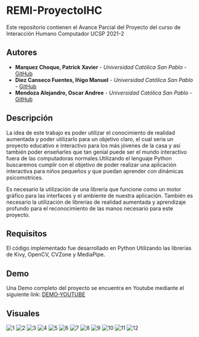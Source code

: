 # REMI-ProyectoIHC

Este repositorio contienen el Avance Parcial del Proyecto del curso de Interacción Humano Computador UCSP 2021-2

## Autores

* **Marquez Choque, Patrick Xavier** - *Universidad Católica San Pablo* - [GitHub](https://github.com/patrick03524)
* **Diez Canseco Fuentes, Iñigo Manuel** - *Universidad Católica San Pablo* - [GitHub](https://github.com/inigomanuel)
* **Mendoza Alejandro, Oscar Andree** - *Universidad Católica San Pablo* - [GitHub](https://github.com/OscarMendoza99)

## Descripción

La idea de este trabajo es poder utilizar el conocimiento de realidad aumentada y poder utilizarlo para un objetivo claro, el cual seria un proyecto educativo e interactivo para los más jóvenes de la casa y así también poder enseñarles que tan genial puede ser el mundo interactivo fuera de las computadoras normales.Utilizando el lenguaje Python buscaremos cumplir con el objetivo de poder realizar una aplicación interactiva para niños pequeños y que puedan aprender con dinámicas psicomotrices.

Es necesario la utilización de una librería que funcione como un motor gráfico para las interfaces y el ambiente de nuestra aplicación. También es necesario la utilización de librerías de realidad aumentada y aprendizaje profundo para el reconocimiento de las manos necesario para este proyecto.

## Requisitos

El código implementado fue desarrollado en Python Utilizando las librerías de Kivy, OpenCV, CVZone y MediaPipe.

## Demo

Una Demo completo del proyecto se encuentra en Youtube mediante el siguiente link: [DEMO-YOUTUBE](https://www.youtube.com/watch?v=TYkzkJTCck4&t=9s)

## Visuales

![1](https://user-images.githubusercontent.com/21103950/138517849-994be396-9822-4579-8c7e-c09d424caa98.png)
![2](https://user-images.githubusercontent.com/21103950/138517851-76978afb-c639-4cc6-9063-834656f414a4.png)
![3](https://user-images.githubusercontent.com/21103950/138517854-e76669c1-018b-410a-842e-61344053986f.png)
![4](https://user-images.githubusercontent.com/21103950/138517860-789cea5f-ba3a-44a9-9175-5969b12a3cac.png)
![5](https://user-images.githubusercontent.com/21103950/138517863-bbe42a71-a5a1-4e06-8516-3427d022454c.png)
![6](https://user-images.githubusercontent.com/21103950/138517868-8d8782a5-9356-4808-891a-1402fe9c1585.png)
![7](https://user-images.githubusercontent.com/21103950/138517875-b9cd2466-362f-400d-90a5-9da16331d87a.png)
![8](https://user-images.githubusercontent.com/21103950/138517842-62101a17-afc5-4b81-8873-f73aa9661696.png)
![9](https://user-images.githubusercontent.com/21103950/145684046-3266341f-ba7c-4fd3-ae14-704150702536.png)
![10](https://user-images.githubusercontent.com/21103950/145684055-8e3d38ba-a615-4b08-81dd-8f7d2df28d72.png)
![11](https://user-images.githubusercontent.com/21103950/145684058-fcc71592-e0d0-4bc6-a8f7-45d8ecb90423.png)
![12](https://user-images.githubusercontent.com/21103950/145684061-78ea0e58-bad7-402d-932f-f4d1cbf0cbdb.png)

